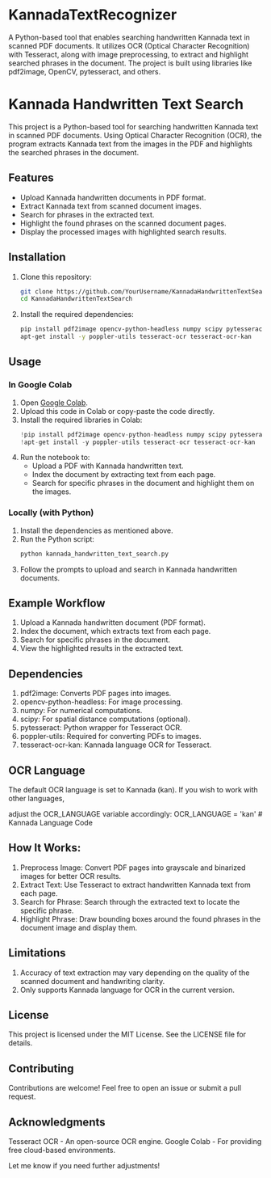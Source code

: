 # KannadaTextRecognizer
A Python-based tool that enables searching handwritten Kannada text in scanned PDF documents. It utilizes OCR (Optical Character Recognition) with Tesseract, along with image preprocessing, to extract and highlight searched phrases in the document. The project is built using libraries like pdf2image, OpenCV, pytesseract, and others.



# Kannada Handwritten Text Search

This project is a Python-based tool for searching handwritten Kannada text in scanned PDF documents. Using Optical Character Recognition (OCR), the program extracts Kannada text from the images in the PDF and highlights the searched phrases in the document. 

## Features
- Upload Kannada handwritten documents in PDF format.
- Extract Kannada text from scanned document images.
- Search for phrases in the extracted text.
- Highlight the found phrases on the scanned document pages.
- Display the processed images with highlighted search results.

## Installation

1. Clone this repository:
    ```bash
    git clone https://github.com/YourUsername/KannadaHandwrittenTextSearch.git
    cd KannadaHandwrittenTextSearch
    ```

2. Install the required dependencies:
    ```bash
    pip install pdf2image opencv-python-headless numpy scipy pytesseract
    apt-get install -y poppler-utils tesseract-ocr tesseract-ocr-kan
    ```

## Usage

### In Google Colab
1. Open [Google Colab](https://colab.research.google.com/).
2. Upload this code in Colab or copy-paste the code directly.
3. Install the required libraries in Colab:
    ```python
    !pip install pdf2image opencv-python-headless numpy scipy pytesseract
    !apt-get install -y poppler-utils tesseract-ocr tesseract-ocr-kan
    ```
4. Run the notebook to:
   - Upload a PDF with Kannada handwritten text.
   - Index the document by extracting text from each page.
   - Search for specific phrases in the document and highlight them on the images.

### Locally (with Python)
1. Install the dependencies as mentioned above.
2. Run the Python script:
   ```bash
   python kannada_handwritten_text_search.py
3. Follow the prompts to upload and search in Kannada handwritten documents.



## Example Workflow
1. Upload a Kannada handwritten document (PDF format).
2. Index the document, which extracts text from each page.
3. Search for specific phrases in the document.
4. View the highlighted results in the extracted text.




## Dependencies
1. pdf2image: Converts PDF pages into images.
2. opencv-python-headless: For image processing.
3. numpy: For numerical computations.
4. scipy: For spatial distance computations (optional).
5. pytesseract: Python wrapper for Tesseract OCR.
6. poppler-utils: Required for converting PDFs to images.
7. tesseract-ocr-kan: Kannada language OCR for Tesseract.



## OCR Language
The default OCR language is set to Kannada (kan). If you wish to work with other languages, 

adjust the OCR_LANGUAGE variable accordingly:
OCR_LANGUAGE = 'kan'  # Kannada Language Code



## How It Works:
1. Preprocess Image: Convert PDF pages into grayscale and binarized images for better OCR results.
2. Extract Text: Use Tesseract to extract handwritten Kannada text from each page.
3. Search for Phrase: Search through the extracted text to locate the specific phrase.
4. Highlight Phrase: Draw bounding boxes around the found phrases in the document image and display them.


## Limitations
1. Accuracy of text extraction may vary depending on the quality of the scanned document and handwriting clarity.
2. Only supports Kannada language for OCR in the current version.


## License
This project is licensed under the MIT License. See the LICENSE file for details.

## Contributing
Contributions are welcome! Feel free to open an issue or submit a pull request.

## Acknowledgments
Tesseract OCR - An open-source OCR engine.
Google Colab - For providing free cloud-based environments.



Let me know if you need further adjustments!
